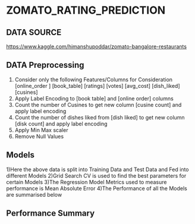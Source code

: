# ZOMATO_RATING_PREDICTION

## DATA SOURCE
 https://www.kaggle.com/himanshupoddar/zomato-bangalore-restaurants
 
## DATA Preprocessing
  1) Consider only the following Features/Columns for Consideration 
              [online_order	]  [book_table]  	[ratings] 	[votes] 	[avg_cost] 	[dish_liked]	[cusines]
  2) Apply Label Encoding to [book table] and [online order] columns
  3) Count the number of Cusines to get new column [cusine count] and apply label encoding
  4) Count the number of dishes liked from [dish liked] to get new column [disk count] and apply label encoding
  5) Apply Min Max scaler
  6) Remove Null Values
 
## Models
  1)Here the above data is split into Training Data and Test Data and Fed into different Models 
  2)Grid Search CV is used to find the best parameters for certain Models
  3)The Regression Model Metrics used to measure performance is Mean Absolute Error
  4)The Performance of all the Models are summarised below
  
## Performance Summary

